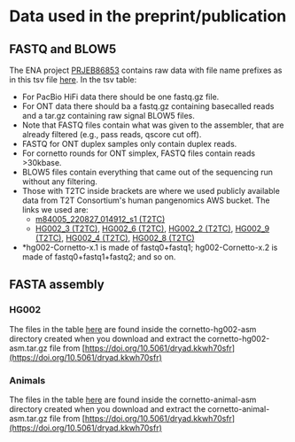 # Data used in the preprint/publication

## FASTQ and BLOW5

The ENA project [PRJEB86853](https://www.ebi.ac.uk/ena/browser/view/PRJEB86853) contains raw data with file name prefixes as in this tsv file [here](https://github.com/hasindu2008/cornetto/blob/main/docs/data-fastq.tsv). In the tsv table:

- For PacBio HiFi data there should be one fastq.gz file.
- For ONT data there should ba a fastq.gz containing basecalled reads and a tar.gz containing raw signal BLOW5 files.
- Note that FASTQ files contain what was given to the assembler, that are already filtered (e.g., pass reads, qscore cut off).
- FASTQ for ONT duplex samples only contain duplex reads.
- For cornetto rounds for ONT simplex, FASTQ files contain reads >30kbase.
- BLOW5 files contain everything that came out of the sequencing run without any filtering.
- Those with T2TC inside brackets are where we used publicly available data from T2T Consortium's human pangenomics AWS bucket.	The links we used are:
  - [m84005_220827_014912_s1 (T2TC)](https://s3-us-west-2.amazonaws.com/human-pangenomics/T2T/scratch/HG002/sequencing/hifirevio/m84005_220827_014912_s1.hifi_reads.fastq.gz)
  - [HG002_3 (T2TC)](https://human-pangenomics.s3.amazonaws.com/submissions/0CB931D5-AE0C-4187-8BD8-B3A9C9BFDADE--UCSC_HG002_R1041_Duplex_Dorado/Dorado_v0.1.1/stereo_duplex/11_15_22_R1041_Duplex_HG002_3_Dorado_v0.1.1_400bps_sup_stereo_duplex_pass.fastq.gz), [HG002_6 (T2TC)](https://human-pangenomics.s3.amazonaws.com/submissions/0CB931D5-AE0C-4187-8BD8-B3A9C9BFDADE--UCSC_HG002_R1041_Duplex_Dorado/Dorado_v0.1.1/stereo_duplex/11_15_22_R1041_Duplex_HG002_6_Dorado_v0.1.1_400bps_sup_stereo_duplex_pass.fastq.gz), [HG002_2 (T2TC)](https://human-pangenomics.s3.amazonaws.com/submissions/0CB931D5-AE0C-4187-8BD8-B3A9C9BFDADE--UCSC_HG002_R1041_Duplex_Dorado/Dorado_v0.1.1/stereo_duplex/1_3_23_R1041_Duplex_HG002_2_Dorado_v0.1.1_400bps_sup_stereo_duplex_pass.fastq.gz), [HG002_9 (T2TC)](https://human-pangenomics.s3.amazonaws.com/submissions/0CB931D5-AE0C-4187-8BD8-B3A9C9BFDADE--UCSC_HG002_R1041_Duplex_Dorado/Dorado_v0.1.1/stereo_duplex/11_15_22_R1041_Duplex_HG002_9_Dorado_v0.1.1_400bps_sup_stereo_duplex_pass.fastq.gz), [HG002_4 (T2TC)](https://human-pangenomics.s3.amazonaws.com/submissions/0CB931D5-AE0C-4187-8BD8-B3A9C9BFDADE--UCSC_HG002_R1041_Duplex_Dorado/Dorado_v0.1.1/stereo_duplex/11_15_22_R1041_Duplex_HG002_4_Dorado_v0.1.1_400bps_sup_stereo_duplex_pass.fastq.gz), [HG002_8 (T2TC)](https://human-pangenomics.s3.amazonaws.com/submissions/0CB931D5-AE0C-4187-8BD8-B3A9C9BFDADE--UCSC_HG002_R1041_Duplex_Dorado/Dorado_v0.1.1/stereo_duplex/11_15_22_R1041_Duplex_HG002_8_Dorado_v0.1.1_400bps_sup_stereo_duplex_pass.fastq.gz)
- *hg002-Cornetto-x.1 is made of fastq0+fastq1; hg002-Cornetto-x.2 is made of fastq0+fastq1+fastq2; and so on.


## FASTA assembly

### HG002

The files in the table [here](https://github.com/hasindu2008/cornetto/blob/main/docs/data-asm-hg002.tsv) are found inside the cornetto-hg002-asm directory created when you download and extract the cornetto-hg002-asm.tar.gz file from [https://doi.org/10.5061/dryad.kkwh70sfr](https://doi.org/10.5061/dryad.kkwh70sfr)

### Animals

The files in the table [here](https://github.com/hasindu2008/cornetto/blob/main/docs/data-asm-animals.tsv) are found inside the cornetto-animal-asm directory created when you download and extract the cornetto-animal-asm.tar.gz file from [https://doi.org/10.5061/dryad.kkwh70sfr](https://doi.org/10.5061/dryad.kkwh70sfr)
